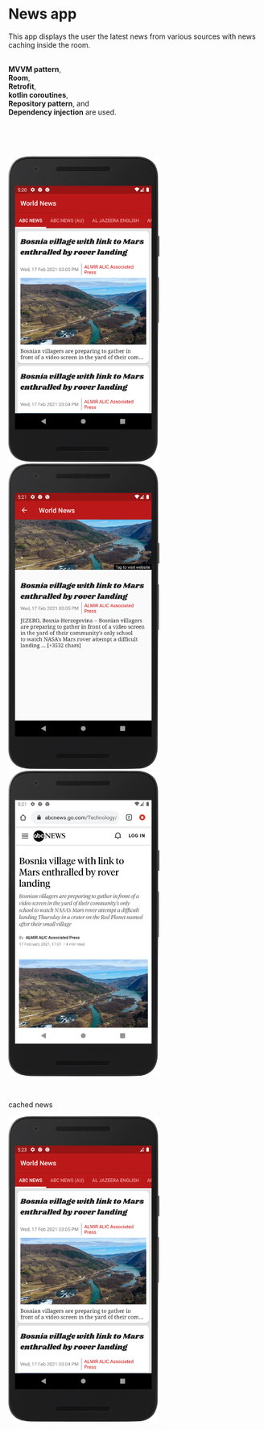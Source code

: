 # News app
<p>
  This app displays the user the latest news from various sources with news caching inside the room.
  <br/>
  
  <br/><b>MVVM pattern</b>,
  <br/><b>Room</b>,
  <br/><b>Retrofit</b>,
  <br/><b>kotlin coroutines</b>,
  <br/><b>Repository pattern</b>, and
  <br/><b>Dependency injection</b> are used.
</p>

<br/>
<br/>
<br/>

<img src = "screenshots/1.png" width = 300 /> <img src = "screenshots/2.png" width = 300 /> <img src = "screenshots/3.png" width = 300 />

<br/>
<p> cached news </p>
<img src = "screenshots/4.png" width = 300 />
